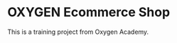 # OXYGEN Ecommerce Shop
This is a training project from Oxygen Academy.                                    
  
  
 
 
